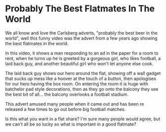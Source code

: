 Probably The Best Flatmates In The World
========================================

We all know and love the Carlsberg adverts, "probably the best beer in the
world", well this funny video was the advert from a few years ago showing the
best flatmates in the world.


In this video, it shows a man responding to an ad in the paper for a room to
rent, when he turns up he is greeted by a gorgeous girl, who likes football, a
laid back guy, and another beautiful girl who won't let anyone else cook.


The laid back guy shows our hero around the flat, showing off a wall gadget that
sucks up mess like a hoover at the touch of a button, then apologises for our
hero having the box room. On entering the room it is huge with batchelor pad
style decorations, then as they go onto the balcony they see the best bit of
all... the balcony overlooks a football stadium.


This advert amused many people when it came out and has been re released a few
times to go out before big football matches.


Is this what you want in a flat share? I'm sure many people would agree, but we
can't all be so lucky so what is important in a good flatmate?

